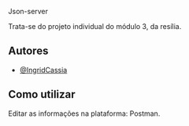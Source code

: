
Json-server

Trata-se do projeto individual do módulo 3, da resília.


## Autores

- [@IngridCassia](https://github.com/IngridCassia)

 

## Como utilizar

Editar as informações na plataforma: Postman.



